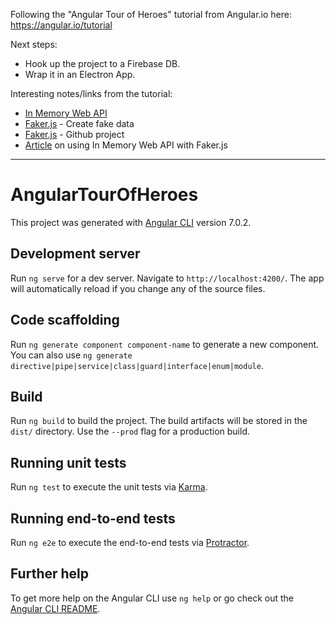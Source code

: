Following the "Angular Tour of Heroes" tutorial from Angular.io here:
https://angular.io/tutorial

Next steps:
- Hook up the project to a Firebase DB.
- Wrap it in an Electron App.

Interesting notes/links from the tutorial:
- [In Memory Web API](https://github.com/angular/in-memory-web-api)
- [Faker.js](https://github.com/marak/Faker.js/) - Create fake data
- [Faker.js](http://marak.github.io/faker.js/) - Github project
- [Article](https://medium.com/@amcdnl/mocking-with-angular-more-than-just-unit-testing-cbb7908c9fcc) on using In Memory Web API with Faker.js

___

# AngularTourOfHeroes

This project was generated with [Angular CLI](https://github.com/angular/angular-cli) version 7.0.2.

## Development server

Run `ng serve` for a dev server. Navigate to `http://localhost:4200/`. The app will automatically reload if you change any of the source files.

## Code scaffolding

Run `ng generate component component-name` to generate a new component. You can also use `ng generate directive|pipe|service|class|guard|interface|enum|module`.

## Build

Run `ng build` to build the project. The build artifacts will be stored in the `dist/` directory. Use the `--prod` flag for a production build.

## Running unit tests

Run `ng test` to execute the unit tests via [Karma](https://karma-runner.github.io).

## Running end-to-end tests

Run `ng e2e` to execute the end-to-end tests via [Protractor](http://www.protractortest.org/).

## Further help

To get more help on the Angular CLI use `ng help` or go check out the [Angular CLI README](https://github.com/angular/angular-cli/blob/master/README.md).
